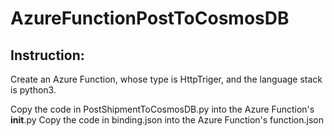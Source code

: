 # AzureFunctionPostToCosmosDB

## Instruction:
Create an Azure Function, whose type is HttpTriger, and the language stack is python3.

Copy the code in PostShipmentToCosmosDB.py into the Azure Function's __init__.py
Copy the code in binding.json into the Azure Function's function.json
